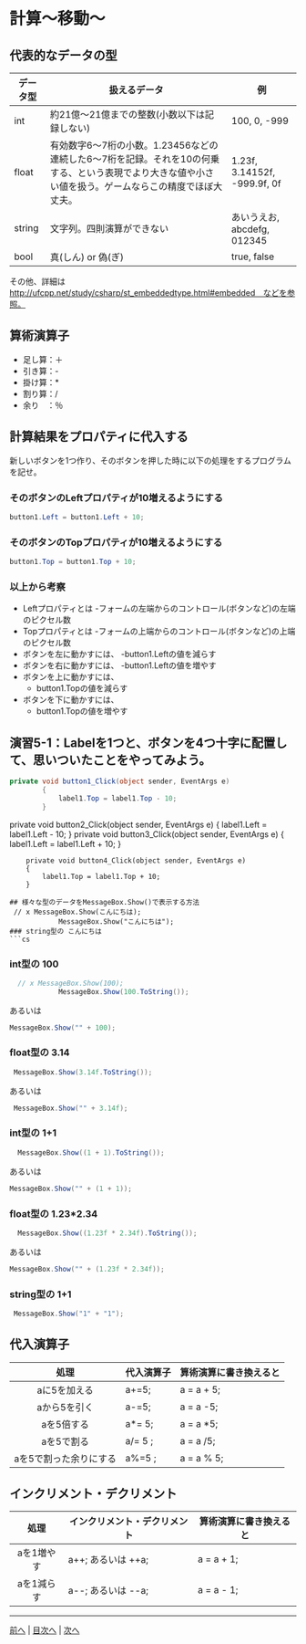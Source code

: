 # 計算～移動～

## 代表的なデータの型
|データ型|扱えるデータ|例|
|-------|-----------|--|
|int    | 約21億～21億までの整数(小数以下は記録しない)          | 100, 0, -999 |
|float  |       有効数字6～7桁の小数。1.23456などの連続した6～7桁を記録。それを10の何乗する、という表現でより大きな値や小さい値を扱う。ゲームならこの精度でほぼ大丈夫。     | 1.23f, 3.14152f, -999.9f, 0f |
|string |       文字列。四則演算ができない    | あいうえお, abcdefg, 012345 |
|bool   |    真(しん) or 偽(ぎ)        | true, false |

その他、詳細は http://ufcpp.net/study/csharp/st_embeddedtype.html#embedded　などを参照。

## 算術演算子
- 足し算：＋
- 引き算：-
- 掛け算：*
- 割り算：/
- 余り　：％

## 計算結果をプロパティに代入する
新しいボタンを1つ作り、そのボタンを押した時に以下の処理をするプログラムを記せ。

### そのボタンのLeftプロパティが10増えるようにする
```cs
button1.Left = button1.Left + 10;
```

### そのボタンのTopプロパティが10増えるようにする
```cs
button1.Top = button1.Top + 10;
```

### 以上から考察
- Leftプロパティとは
  -フォームの左端からのコントロール(ボタンなど)の左端のピクセル数
- Topプロパティとは
  -フォームの上端からのコントロール(ボタンなど)の上端のピクセル数
- ボタンを左に動かすには、
  -button1.Leftの値を減らす
- ボタンを右に動かすには、
  -button1.Leftの値を増やす
- ボタンを上に動かすには、
  - button1.Topの値を減らす
- ボタンを下に動かすには、
  - button1.Topの値を増やす

## 演習5-1：Labelを1つと、ボタンを4つ十字に配置して、思いついたことをやってみよう。

```cs
private void button1_Click(object sender, EventArgs e)
        {
            label1.Top = label1.Top - 10;
        }
```
private void button2_Click(object sender, EventArgs e)
        {
            label1.Left = label1.Left - 10;
        }
         private void button3_Click(object sender, EventArgs e)
        {
            label1.Left = label1.Left + 10;
        }

        private void button4_Click(object sender, EventArgs e)
        {
            label1.Top = label1.Top + 10;
        }
```
## 様々な型のデータをMessageBox.Show()で表示する方法
 // x MessageBox.Show(こんにちは);
            MessageBox.Show("こんにちは");
### string型の こんにちは
```cs

```

### int型の 100
```cs
  // x MessageBox.Show(100);
            MessageBox.Show(100.ToString());
```

あるいは

```cs
MessageBox.Show("" + 100);
```

### float型の 3.14
```cs
 MessageBox.Show(3.14f.ToString());
```

あるいは

```cs
 MessageBox.Show("" + 3.14f);
```

### int型の 1+1
```cs
  MessageBox.Show((1 + 1).ToString());
```

あるいは

```cs
MessageBox.Show("" + (1 + 1));
```

### float型の 1.23*2.34
```cs
  MessageBox.Show((1.23f * 2.34f).ToString());
```

あるいは

```cs
MessageBox.Show("" + (1.23f * 2.34f)); 
```

### string型の 1+1
```cs
 MessageBox.Show("1" + "1");
```

## 代入演算子
|処理                   |代入演算子|算術演算に書き換えると|
|:---------------------:|---------|-------------------|
|aに5を加える            |   a+=5;      |  a = a + 5;                  |
|aから5を引く           |  a-=5;       |      a = a -5;              |
|aを5倍する             |  a*=     5;  |  a = a *5;                  |
|aを5で割る             |  a/=    5  ; |   a = a /5;                 |
|aを5で割った余りにする   |   a%=5    ;  |   a = a % 5;                 |

## インクリメント・デクリメント
|処理      |インクリメント・デクリメント|算術演算に書き換えると|
|:-------:|--------------------------|----------------------|
|aを1増やす|   a++; あるいは ++a;    |    a = a + 1;                 |		
|aを1減らす|   a--; あるいは --a;    |    a = a - 1;           |

---

[前へ](04.md) | [目次へ](README.md#%E7%9B%AE%E6%AC%A1) | [次へ](06.md)
